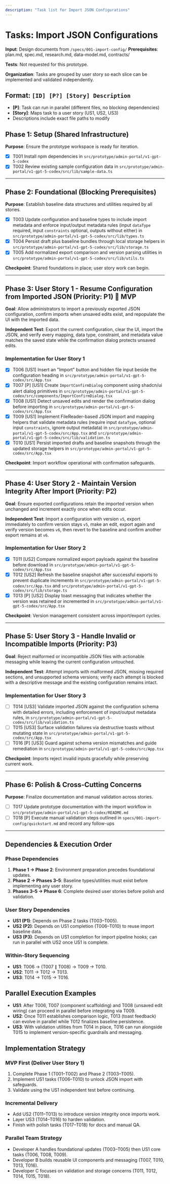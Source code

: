 ```yaml
---
description: "Task list for Import JSON Configurations"
---
```


# Tasks: Import JSON Configurations

**Input**: Design documents from `/specs/001-import-config/`
**Prerequisites**: plan.md, spec.md, research.md, data-model.md, contracts/

**Tests**: Not requested for this prototype.

**Organization**: Tasks are grouped by user story so each slice can be implemented and validated independently.

## Format: `[ID] [P?] [Story] Description`

- **[P]**: Task can run in parallel (different files, no blocking dependencies)
- **[Story]**: Maps task to a user story (US1, US2, US3)
- Descriptions include exact file paths to modify

## Phase 1: Setup (Shared Infrastructure)

**Purpose**: Ensure the prototype workspace is ready for iteration.

- [x] T001 Install npm dependencies in `src/prototype/admin-portal/v1-gpt-5-codex`
- [x] T002 Review existing sample configuration data in `src/prototype/admin-portal/v1-gpt-5-codex/src/lib/sample-data.ts`

---

## Phase 2: Foundational (Blocking Prerequisites)

**Purpose**: Establish baseline data structures and utilities required by all stories.

- [x] T003 Update configuration and baseline types to include import metadata and enforce input/output metadata rules (input `dataType` required, input `constraints` optional, outputs without either) in `src/prototype/admin-portal/v1-gpt-5-codex/src/lib/types.ts`
- [x] T004 Persist draft plus baseline bundles through local storage helpers in `src/prototype/admin-portal/v1-gpt-5-codex/src/lib/storage.ts`
- [x] T005 Add normalized export comparison and version parsing utilities in `src/prototype/admin-portal/v1-gpt-5-codex/src/lib/utils.ts`

**Checkpoint**: Shared foundations in place; user story work can begin.

---

## Phase 3: User Story 1 - Resume Configuration from Imported JSON (Priority: P1) 🎯 MVP

**Goal**: Allow administrators to import a previously exported JSON configuration, confirm imports when unsaved edits exist, and repopulate the UI with the imported data.

**Independent Test**: Export the current configuration, clear the UI, import the JSON, and verify every mapping, data type, constraint, and metadata value matches the saved state while the confirmation dialog protects unsaved edits.

### Implementation for User Story 1

- [x] T006 [US1] Insert an "Import" button and hidden file input beside the configuration heading in `src/prototype/admin-portal/v1-gpt-5-codex/src/App.tsx`
- [x] T007 [P] [US1] Create `ImportConfirmDialog` component using shadcn/ui alert dialog primitives in `src/prototype/admin-portal/v1-gpt-5-codex/src/components/ImportConfirmDialog.tsx`
- [x] T008 [US1] Detect unsaved edits and render the confirmation dialog before importing in `src/prototype/admin-portal/v1-gpt-5-codex/src/App.tsx`
- [x] T009 [US1] Implement FileReader-based JSON import and mapping helpers that validate metadata rules (require input `dataType`, optional input `constraints`, ignore output metadata) in `src/prototype/admin-portal/v1-gpt-5-codex/src/App.tsx` and `src/prototype/admin-portal/v1-gpt-5-codex/src/lib/validation.ts`
- [x] T010 [US1] Persist imported drafts and baseline snapshots through the updated storage helpers in `src/prototype/admin-portal/v1-gpt-5-codex/src/App.tsx`

**Checkpoint**: Import workflow operational with confirmation safeguards.

---

## Phase 4: User Story 2 - Maintain Version Integrity After Import (Priority: P2)

**Goal**: Ensure exported configurations retain the imported version when unchanged and increment exactly once when edits occur.

**Independent Test**: Import a configuration with version `v5`, export immediately to confirm version stays `v5`, make an edit, export again and verify version becomes `v6`, then revert to the baseline and confirm another export remains at `v6`.

### Implementation for User Story 2

- [x] T011 [US2] Compare normalized export payloads against the baseline before download in `src/prototype/admin-portal/v1-gpt-5-codex/src/App.tsx`
- [x] T012 [US2] Refresh the baseline snapshot after successful exports to prevent duplicate increments in `src/prototype/admin-portal/v1-gpt-5-codex/src/App.tsx` and `src/prototype/admin-portal/v1-gpt-5-codex/src/lib/storage.ts`
- [x] T013 [P] [US2] Display toast messaging that indicates whether the version was retained or incremented in `src/prototype/admin-portal/v1-gpt-5-codex/src/App.tsx`

**Checkpoint**: Version management consistent across import/export cycles.

---

## Phase 5: User Story 3 - Handle Invalid or Incompatible Imports (Priority: P3)

**Goal**: Reject malformed or incompatible JSON files with actionable messaging while leaving the current configuration untouched.

**Independent Test**: Attempt imports with malformed JSON, missing required sections, and unsupported schema versions; verify each attempt is blocked with a descriptive message and the existing configuration remains intact.

### Implementation for User Story 3

- [ ] T014 [US3] Validate imported JSON against the configuration schema with detailed errors, including enforcement of input/output metadata rules, in `src/prototype/admin-portal/v1-gpt-5-codex/src/lib/validation.ts`
- [ ] T015 [US3] Surface validation failures via destructive toasts without mutating state in `src/prototype/admin-portal/v1-gpt-5-codex/src/App.tsx`
- [ ] T016 [P] [US3] Guard against schema version mismatches and guide remediation in `src/prototype/admin-portal/v1-gpt-5-codex/src/App.tsx`

**Checkpoint**: Imports reject invalid inputs gracefully while preserving current work.

---

## Phase 6: Polish & Cross-Cutting Concerns

**Purpose**: Finalize documentation and manual validation across stories.

- [ ] T017 Update prototype documentation with the import workflow in `src/prototype/admin-portal/v1-gpt-5-codex/README.md`
- [ ] T018 [P] Execute manual validation steps outlined in `specs/001-import-config/quickstart.md` and record any follow-ups

---

## Dependencies & Execution Order

### Phase Dependencies

1. **Phase 1 → Phase 2**: Environment preparation precedes foundational updates.
2. **Phase 2 → Phases 3–5**: Baseline types/utilities must exist before implementing any user story.
3. **Phases 3–5 → Phase 6**: Complete desired user stories before polish and validation.

### User Story Dependencies

- **US1 (P1)**: Depends on Phase 2 tasks (T003–T005).
- **US2 (P2)**: Depends on US1 completion (T006–T010) to reuse import baseline data.
- **US3 (P3)**: Depends on US1 completion for import pipeline hooks; can run in parallel with US2 once US1 is complete.

### Within-Story Sequencing

- **US1**: T006 → (T007 ∥ T008) → T009 → T010.
- **US2**: T011 → T012 → T013.
- **US3**: T014 → T015 → T016.

## Parallel Execution Examples

- **US1**: After T006, T007 (component scaffolding) and T008 (unsaved edit wiring) can proceed in parallel before integrating via T009.
- **US2**: Once T011 establishes comparison logic, T013 (toast feedback) can evolve in parallel while T012 finalizes baseline persistence.
- **US3**: With validation utilities from T014 in place, T016 can run alongside T015 to implement version-specific guardrails and messaging.

## Implementation Strategy

### MVP First (Deliver User Story 1)

1. Complete Phase 1 (T001–T002) and Phase 2 (T003–T005).
2. Implement US1 tasks (T006–T010) to unlock JSON import with safeguards.
3. Validate using the US1 independent test before continuing.

### Incremental Delivery

- Add US2 (T011–T013) to introduce version integrity once imports work.
- Layer US3 (T014–T016) to harden validation.
- Finish with polish tasks (T017–T018) for docs and manual QA.

### Parallel Team Strategy

- Developer A handles foundational updates (T003–T005) then US1 core tasks (T006, T008, T009).
- Developer B builds reusable UI components and messaging (T007, T010, T013, T016).
- Developer C focuses on validation and storage concerns (T011, T012, T014, T015, T018).

